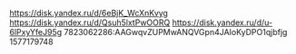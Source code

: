 https://disk.yandex.ru/d/6eBjK_WcXnKvyg
https://disk.yandex.ru/d/Qsuh5lxtPwOORQ
https://disk.yandex.ru/d/u-6lPxyYfeJ95g
7823062286:AAGwqvZUPMwANQVGpn4JAIoKyDPO1qjbfjg
1577179748
